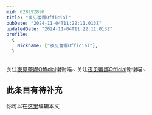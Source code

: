 ```yaml
---
mid: 628292890
title: "夜见蕾娜Official"
pubDate: "2024-11-04T11:22:11.013Z"
updatedDate: "2024-11-04T11:22:11.013Z"
profile:
  {
    Nickname: ["夜见蕾娜Official"],
  }
---
```


关注[夜见蕾娜Official](https://space.bilibili.com/628292890)谢谢喵~ 关注[夜见蕾娜Official](https://space.bilibili.com/628292890)谢谢喵~

## 此条目有待补充
你可以在[这里](https://github.com/Yuhanawa/VTuber.ICU/edit/master/src/content/v/夜见蕾娜Official/index.md)编辑本文
